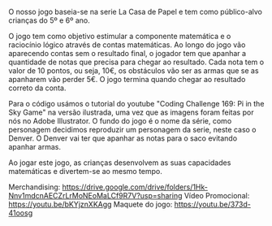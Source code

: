O nosso jogo baseia-se na serie La Casa de Papel e tem como público-alvo crianças do 5º e 6º ano.  

O jogo tem como objetivo estimular a componente matemática e o raciocínio lógico através de contas matemáticas. Ao longo do jogo vão aparecendo contas sem o resultado final, o jogador tem que apanhar a quantidade de notas que precisa para chegar ao resultado. Cada nota tem o valor de 10 pontos, ou seja, 10€, os obstáculos vão ser as armas que se as apanharem vão perder 5€. O jogo termina quando chegar ao resultado correto da conta.

Para o código usámos o tutorial do youtube "Coding Challenge 169: Pi in the Sky Game" na versão ilustrada, uma vez que as imagens foram feitas por nós no Adobe Illustrator. O fundo do jogo é o nome da série, como personagem decidimos reproduzir um personagem da serie, neste caso o Denver. O Denver vai ter que apanhar as notas para o saco evitando apanhar armas. 

Ao jogar este jogo, as crianças desenvolvem as suas capacidades matemáticas e divertem-se ao mesmo tempo.


Merchandising: https://drive.google.com/drive/folders/1Hk-Nnv1mdcnAECZrLrMoNEoMaLCf9R7V?usp=sharing
Vídeo Promocional: https://youtu.be/bKYjznXKAgg
Maquete do jogo: https://youtu.be/373d-41oosg
